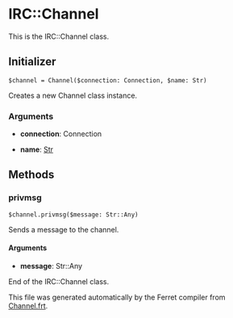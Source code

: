 # IRC::Channel

This is the IRC::Channel class.




## Initializer

```
$channel = Channel($connection: Connection, $name: Str)
```

Creates a new Channel class instance.


### Arguments

* __connection__: Connection  

* __name__: [Str](/std/doc/String.md)  

## Methods

### privmsg

```
$channel.privmsg($message: Str::Any)
```

Sends a message to the channel.


#### Arguments

* __message__: Str::Any  





End of the IRC::Channel class.

This file was generated automatically by the Ferret compiler from
[Channel.frt](../Channel.frt).